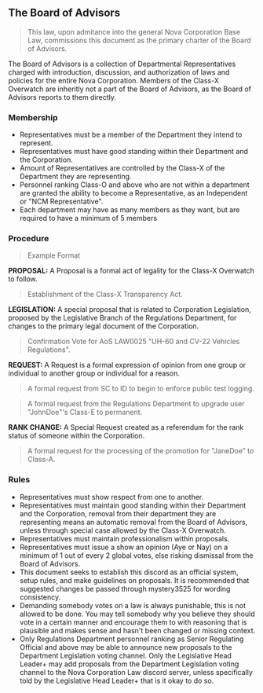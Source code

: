## The Board of Advisors
> This law, upon admitance into the general Nova Corporation Base Law, commissions this document as the primary charter of the Board of Advisors.

The Board of Advisors is a collection of Departmental Representatives charged with introduction, discussion, and authorization of laws and policies for the entire Nova Corporation. Members of the Class-X Overwatch are inheritly not a part of the Board of Advisors, as the Board of Advisors reports to them directly.

### Membership
* Representatives must be a member of the Department they intend to represent.
* Representatives must have good standing within their Department and the Corporation.
* Amount of Representatives are controlled by the Class-X of the Department they are representing.
* Personnel ranking Class-O and above who are not within a department are granted the ability to become a Representative, as an Independent or "NCM Representative".
* Each department may have as many members as they want, but are required to have a minimum of 5 members

### Procedure
> Example Format

**PROPOSAL:**
A Proposal is a formal act of legality for the Class-X Overwatch to follow.
> Establishment of the Class-X Transparency Act.

**LEGISLATION:**
A special proposal that is related to Corporation Legislation, proposed by the Legislative Branch of the Regulations Department, for changes to the primary legal document of the Corporation.
> Confirmation Vote for AoS LAW0025 "UH-60 and CV-22 Vehicles Regulations".

**REQUEST:**
A Request is a formal expression of opinion from one group or individual to another group or individual for a reason.
> A formal request from SC to ID to begin to enforce public test logging.

> A formal request from the Regulations Department to upgrade user "JohnDoe"'s Class-E to permanent.

**RANK CHANGE:**
A Special Request created as a referendum for the rank status of someone within the Corporation.
> A formal request for the processing of the promotion for "JaneDoe" to Class-A. 

### Rules
* Representatives must show respect from one to another.
* Representatives must maintain good standing within their Department and the Corporation, removal from their department they are representing means an automatic removal from the Board of Advisors, unless through special case allowed by the Class-X Overwatch.
* Representatives must maintain professionalism within proposals.
* Representatives must issue a show an opinion (Aye or Nay) on a minimum of 1 out of every 2 global votes, else risking dismissal from the Board of Advisors.
* This document seeks to establish this discord as an official system, setup rules, and make guidelines on proposals. It is recommended that suggested changes be passed through mystery3525 for wording consistency.
* Demanding somebody votes on a law is always punishable, this is not allowed to be done. You may tell somebody why you believe they should vote in a certain manner and encourage them to with reasoning that is plausible and makes sense and hasn't been changed or missing context.
* Only Regulations Department personnel ranking as Senior Regulating Official and above may be able to announce new proposals to the Department Legislation voting channel. Only the Legislative Head Leader+ may add proposals from the Department Legislation voting channel to the Nova Corporation Law discord server, unless specifically told by the Legislative Head Leader+ that is it okay to do so.
